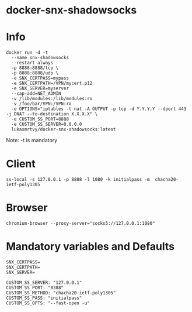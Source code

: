 # docker-snx-shadowsocks

# Info

```
docker run -d -t
  --name snx-shadowsocks 
  --restart always 
  -p 8888:8888/tcp \
  -p 8888:8888/udp \
  -e SNX_CERTPASS=mypass 
  -e SNX_CERTPATH=/VPN/mycert.p12 
  -e SNX_SERVER=myserver 
  --cap-add=NET_ADMIN 
  -v /lib/modules:/lib/modules:ro 
  -v /foo/bar/VPN:/VPN:ro 
  -e OPTIONS="iptables -t nat -A OUTPUT -p tcp -d Y.Y.Y.Y --dport 443 -j DNAT --to-destination X.X.X.X" \
  -e CUSTOM_SS_PORT=8888 
  -e CUSTOM_SS_SERVER=0.0.0.0 
  lukasmrtvy/docker-snx-shadowsocks:latest
  ```
Note: -t is mandatory 

# Client
`ss-local -s 127.0.0.1 -p 8888 -l 1080 -k initialpass -m  chacha20-ietf-poly1305`

# Browser
`chromium-browser --proxy-server="socks5://127.0.0.1:1080"`

# Mandatory variables and Defaults
```
SNX_CERTPASS=
SNX_CERTPATH=
SNX_SERVER=

CUSTOM_SS_SERVER: "127.0.0.1"
CUSTOM_SS_PORT: "8388"
CUSTOM_SS_METHOD: "chacha20-ietf-poly1305"
CUSTOM_SS_PASS: "initialpass"
CUSTOM_SS_OPTS: "--fast-open -u"
```
